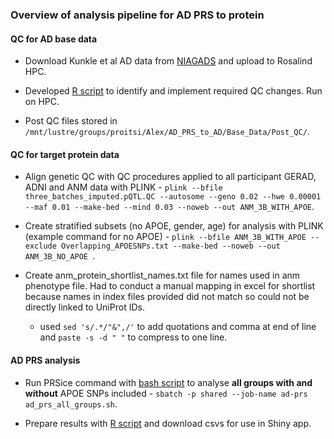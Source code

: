 ### Overview of analysis pipeline for AD PRS to protein  

#### QC for AD base data

- Download Kunkle et al AD data from [NIAGADS](https://www.niagads.org/datasets/ng00075) and upload to Rosalind HPC.  

- Developed [R script](https://github.com/AlexHandy1/ad-genetic-overlap-analysis/blob/master/ad-prs-to-protein/ad_base_data_qc.R) to identify and implement required QC changes. Run on HPC.  

- Post QC files stored in `/mnt/lustre/groups/proitsi/Alex/AD_PRS_to_AD/Base_Data/Post_QC/`.  


#### QC for target protein data

- Align genetic QC with QC procedures applied to all participant GERAD, ADNI and ANM data with PLINK - ` plink --bfile three_batches_imputed.pQTL.QC --autosome --geno 0.02 --hwe 0.00001 --maf 0.01 --make-bed --mind 0.03 --noweb --out ANM_3B_WITH_APOE `.  

- Create stratified subsets (no APOE, gender, age) for analysis with PLINK (example command for no APOE) - `plink --bfile ANM_3B_WITH_APOE --exclude Overlapping_APOESNPs.txt --make-bed --noweb --out ANM_3B_NO_APOE `.  

- Create anm_protein_shortlist_names.txt file for names used in anm phenotype file. Had to conduct a manual mapping in excel for shortlist because names in index files provided did not match so could not be directly linked to UniProt IDs.  
	- used `sed 's/.*/"&",/'` to add quotations and comma at end of line and  `paste -s -d " "` to compress to one line.  

#### AD PRS analysis

- Run PRSice command with [bash script](https://github.com/AlexHandy1/ad-genetic-overlap-analysis/blob/master/ad-prs-to-protein/protein_prs_all_with_apoe.sh) to analyse **all groups with and without** APOE SNPs included - `sbatch -p shared --job-name ad-prs ad_prs_all_groups.sh`.  

- Prepare results with [R script](https://github.com/AlexHandy1/ad-genetic-overlap-analysis/blob/master/ad-prs-to-protein/prepare_ad_pres_results_adj_p.R) and download csvs for use in Shiny app.  
 




